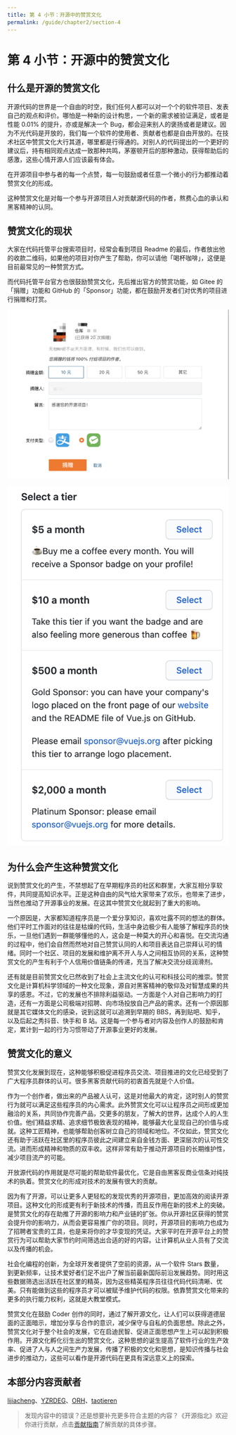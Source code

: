 ```yaml
---
title: 第 4 小节：开源中的赞赏文化
permalink: /guide/chapter2/section-4
---
```


# 第 4 小节：开源中的赞赏文化

##  什么是开源的赞赏文化

开源代码的世界是一个自由的时空，我们任何人都可以对一个个的软件项目、发表自己的观点和评价。哪怕是一种新的设计构思，一个新的需求被验证满足，或者是性能 0.01% 的提升，亦或是解决一个 Bug，都会迎来别人的褒扬或者是建议。因为不光代码是开放的，我们每一个软件的使用者、贡献者也都是自由开放的。在技术社区中赞赏文化大行其道，哪里都是行得通的。对别人的代码提出的一个更好的建议后，持有相同观点达成一致那种共鸣，茅塞顿开后的那种激动，获得帮助后的感激，这些心情开源人们应该最有体会。

在开源项目中参与者的每一个点赞，每一句鼓励或者任意一个微小的行为都推动着赞赏文化的形成。

这种赞赏文化是对每一个参与开源项目人对贡献源代码的作者，熬费心血的承认和黑客精神的认同。

## 赞赏文化的现状

大家在代码托管平台搜索项目时，经常会看到项目 Readme 的最后，作者放出他的收款二维码，如果他的项目对你产生了帮助，你可以请他「喝杯咖啡」，这便是目前最常见的一种赞赏方式。

而代码托管平台官方也很鼓励赞赏文化，先后推出官方的赞赏功能，如 Gitee 的「捐赠」功能和 GitHub 的「Sponsor」功能，都在鼓励开发者们对优秀的项目进行捐赠和打赏。

![](./images/134612_c1c80e44_5694891.png)

![](./images/134908_9d839d42_5694891.png)



## 为什么会产生这种赞赏文化

说到赞赏文化的产生，不禁想起了在早期程序员的社区和群里，大家互相分享软件，共同提高知识水平。正是这种自由的风气给大家带来了欢乐，也带来了进步，当然也推动了开源事业的发展。在这其中赞赏文化就起到了重大的影响。

一个原因是，大家都知道程序员是一个爱分享知识，喜欢吐露不同的想法的群体。他们平时工作面对的往往是枯燥的代码，生活中身边极少有人能够了解程序员的快乐，一旦他们遇到一群能够懂他的人，这会是一种莫大的开心和喜悦。在交流沟通的过程中，他们会自然而然地对自己赞赏认同的人和项目表达自己崇拜认可的情绪。同时一个社区、项目的发展和维护离不开人与人之间相互协同的关系，这种赞赏文化的产生有利于个人信用价值链条的传递，充当了解决交流分歧润滑剂。

还有就是目前赞赏文化已然收到了社会上主流文化的认可和科技公司的推崇。赞赏文化是计算机科学领域的一种文化现象，源自对黑客精神的敬仰及对智慧成果的共享的感恩。不过，它的发展也不排除利益驱动。一方面是个人对自己影响力的打造，还有一方面是公司极端对招聘、向市场投放自己产品的需求。还有一个原因那就是其它媒体文化的感染，说到这就可以追溯到早期的 BBS，再到贴吧、知乎，以及后起之秀抖音、快手和 B 站。这是每一个参与者对内容及创作人的鼓励和肯定，累计到一起的行为习惯带动了开源事业更好的发展。

## 赞赏文化的意义

赞赏文化发展到现在，这种能够积极促进程序员交流、项目推进的文化已经受到了广大程序员群体的认可。很多黑客贡献代码的初衷首先就是个人价值。

作为一个创作者，做出来的产品被人认可，这是对他最大的肯定，这时别人的赞赏行为就可以满足这些程序员的内心需求。此外赞赏文化可以让程序员之间形成更加融洽的关系，共同协作完善产品，交更多的朋友，了解大的世界，达成个人的人生价值。他们精益求精、追求细节极致表现的精神，能够最大化呈现自己的价值与成就。这种工匠精神，也能够帮助创客树立自己的领域和地位。不仅如此，赞赏文化还有助于活跃在社区里的程序员彼此之间建立来自金钱方面、更深层次的认可性交流。进而形成精神和物质的双丰收。这样非常有助于推动开源项目的长期维护性，减少项目流产的可能。

开放源代码的作用就是尽可能的帮助软件最优化，它是自由黑客反商业信条对纯技术的执着。赞赏文化的形成对技术的发展有很大的贡献。

因为有了开源，可以让更多人更轻松的发现优秀的开源项目，更加高效的阅读开源项目。这种文化的形成更有利于新技术的传播，而且反作用在新的技术上的突破。是赞赏文化的存在助推了开源的影响力和产业链的扩张。你从开源社区获得的赞赏会提升你的影响力，从而会更容易推广你的项目。同时，开源项目的影响力也成为了招聘者宝贵的工具，也是来将你的才华变现的凭证。大家平时在开源平台上的赞赏行为可以帮助大家节约时间筛选出合适的好的内容。让计算机从业人员有了交流以及传播的机会。

社会化编程的创新，为全球开发者提供了空前的资源，从一个软件 Stars 数量，到更新频率，让技术爱好者们足不出户了解当前最新国际前沿发展趋势。同时用这些数据筛选出活跃在社区里的精英，因为这些精英程序员往往代码代码清晰、优美。只有能做到这些的程序员才可以被赋予维护代码的权限。依靠赞赏文化带来的更多的执行能力权利，这就是大教堂模式。

赞赏文化在鼓励 Coder 创作的同时，通过了解开源文化，让人们可以获得道德层面的正面暗示，增加分享与合作的意识，减少保守与自私的负面思想。除此之外，赞赏文化对于整个社会的发展，它在启迪民智、促进正面思想产生上可以起到积极作用。开源文化孵化衍生出的赞赏文化，这种思想的诞生提高了软件行业的生产效率、促进了人与人之间生产力发展，传播了积极的文化和思想，是知识传播与社会进步的推动力，这些可以看作是开源代码在更具有深远意义上的探索。

## 本部分内容贡献者

[lijiacheng](https://gitee.com/Baron_Lee)、[YZRDEG](https://gitee.com/YZRDEG)、[ORH](https://gitee.com/orh)、[taotieren](https://gitee.com/taotieren)

> 发现内容中的错误？还是想要补充更多符合主题的内容？《开源指北》欢迎你进行贡献，点击[贡献指南](./../贡献指南.md)了解贡献的具体步骤。